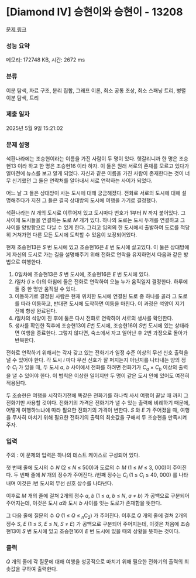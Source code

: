 # [Diamond IV] 승현이와 승현이 - 13208 

[문제 링크](https://www.acmicpc.net/problem/13208) 

### 성능 요약

메모리: 172748 KB, 시간: 2672 ms

### 분류

이분 탐색, 자료 구조, 분리 집합, 그래프 이론, 최소 공통 조상, 최소 스패닝 트리, 병렬 이분 탐색, 트리

### 제출 일자

2025년 5월 9일 15:21:02

### 문제 설명

<p>석환나라에는 조승현이라는 이름을 가진 사람이 두 명이 있다. 헷갈리니까 한 명은 조승현13 이라 하고 한 명은 조승현16 이라 하자. 이 둘은 원래 서로의 존재를 모르고 있다가 얼마전에 뉴스를 보고 알게 되었다. 자신과 같은 이름을 가진 사람이 존재한다는 것이 너무 신기했던 그 둘은 연락처를 알아내서 서로 연락하는 사이가 되었다.</p>

<p>어느 날 그 들은 상대방이 사는 도시에 대해 궁금해졌다. 전화로 서로의 도시에 대해 설명해주다가 지친 그 들은 결국 상대방의 도시에 여행을 가기로 결정했다.</p>

<p>석환나라는 <em>N</em> 개의 도시로 이루어져 있고 도시마다 번호가 1부터 <em>N</em> 까지 붙어있다. 그 사이에 도시들을 연결하는 도로 <em>M</em> 개가 있다. 하나의 도로는 도시 두개를 연결하고 그 사이를 양방향으로 다닐 수 있게 한다. 그리고 임의의 한 도시에서 출발하여 도로를 적당히 거쳐가면 다른 모든 도시에 도착할 수 있음이 보장되어있다.</p>

<p>현재 조승현13은 <em>S</em> 번 도시에 있고 조승현16은 <em>E</em> 번 도시에 살고있다. 이 둘은 상대방에게 자신의 도시로 가는 길을 설명해주기 위해 전화로 연락을 유지하면서 다음과 같은 방법으로 여행한다.</p>

<ol>
	<li>0일차에 조승현13은 <em>S</em> 번 도시에, 조승현16은 <em>E</em> 번 도시에 있다.</li>
	<li><em>i</em>일차 (<em>i</em> ≥ 0)의 아침에 둘은 전화로 연락하여 오늘 누가 움직일지 결정한다. 하루에 둘 중 한 명만 움직일 수 있다.</li>
	<li>이동하기로 결정된 사람은 현재 위치한 도시에 연결된 도로 중 하나를 골라 그 도로를 따라 이동하고, 반대편 도시에 도착하면 이동을 마친다. 이 과정은 석양이 지기 전에 항상 완료된다.</li>
	<li><em>i</em>일차의 석양이 진 후에 둘은 다시 전화로 연락하여 서로의 생사를 확인한다.</li>
	<li>생사를 확인한 직후에 조승현13이 <em>E</em>번 도시에, 조승현16이 <em>S</em>번 도시에 있는 상태라면 여행을 종료한다. 그렇지 않다면, 숙소에서 자고 일어난 후 2번 과정으로 돌아가 반복한다.</li>
</ol>

<p>전화로 연락하기 위해서는 각자 갖고 있는 전화기가 일정 수준 이상의 무선 신호 출력을 낼 수 있어야 한다. 각 도시 <em>i</em> 마다 무선 신호가 잘 퍼지는지 아닌지를 나타내는 양의 정수 <em>C<sub>i</sub></em> 가 있을 때, 두 도시 <em>a</em>, <em>b</em> 사이에서 전화를 하려면 전화기가 <em>C<sub>a</sub></em> × <em>C<sub>b</sub></em> 이상의 출력을 낼 수 있어야 한다. 이 법칙은 이상한 일이지만 두 명이 같은 도시 안에 있어도 여전히 적용된다.</p>

<p>두 조승현은 여행을 시작하기전에 똑같은 전화기를 하나씩 사서 여행이 끝날 때 까지 그 전화기만 사용할 것이다. 전화기의 가격은 전화기가 낼 수 있는 출력에 비례하기 때문에, 어떻게 여행하느냐에 따라 필요한 전화기의 가격이 변한다. <em>S</em> 와 <em>E</em> 가 주어졌을 때, 여행을 무사히 마치기 위해 필요한 전화기의 출력의 최솟값을 구해서 두 조승현을 만족시켜주자.</p>

### 입력 

 <p>주의 : 이 문제의 입력은 하나의 테스트 케이스로 구성되어 있다.</p>

<p>첫 번째 줄에 도시의 수 <em>N</em> (2 ≤ <em>N</em> ≤ 500)과 도로의 수 <em>M</em> (1 ≤ <em>M</em> ≤ 3, 000)이 주어진다. 두 번째 줄에 <em>N</em> 개의 정수가 주어진다. <em>i</em>번째 정수는 <em>C<sub>i</sub></em> (1 ≤ <em>C<sub>i</sub></em> ≤ 40, 000) 를 나타내며 이것은 <em>i</em>번 도시의 무선 신호 상수를 나타낸다.</p>

<p>이후로 <em>M</em> 개의 줄에 걸쳐 2개의 정수 <em>a</em>, <em>b</em> (1 ≤ <em>a</em>, <em>b</em> ≤ <em>N</em>, <em>a</em> ≠ <em>b</em>) 가 공백으로 구분되어 주어지는데, 이것은 도시 <em>a</em>와 도시 <em>b</em> 사이를 잇는 도로가 존재함을 뜻한다.</p>

<p>그 다음 줄에 질문의 수 <em>Q</em> (1 ≤ <em>Q</em> ≤ <em><sub>n</sub></em>C<sub>2</sub>) 가 주어진다. 이후로 <em>Q</em> 개의 줄에 걸쳐 2개의 정수 <em>S</em>, <em>E</em> (1 ≤ <em>S</em>, <em>E</em> ≤ <em>N</em>, <em>S</em> ≠ <em>E</em>) 가 공백으로 구분되어 주어지는데, 이것은 처음에 조승현13이 <em>S</em> 번 도시에 있고 조승현16이 <em>E</em> 번 도시에 있을 때의 상황을 뜻하는 것이다.</p>

### 출력 

 <p><em>Q</em> 개의 줄에 각 질문에 대해 여행을 성공적으로 마치기 위해 필요한 전화기의 출력의 최솟값을 구하여 출력한다.</p>

